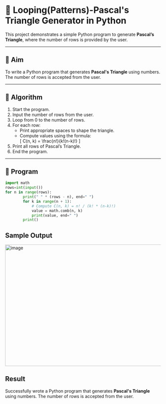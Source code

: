 # 🔺 Looping(Patterns)-Pascal's Triangle Generator in Python

This project demonstrates a simple Python program to generate **Pascal’s Triangle**, where the number of rows is provided by the user.

---

## 🎯 Aim

To write a Python program that generates **Pascal's Triangle** using numbers. The number of rows is accepted from the user.

---

## 🧠 Algorithm

1. Start the program.
2. Input the number of rows from the user.
3. Loop from 0 to the number of rows.
4. For each row:
   - Print appropriate spaces to shape the triangle.
   - Compute values using the formula:  
     \[
     C(n, k) = \frac{n!}{k!(n-k)!}
     \]
5. Print all rows of Pascal’s Triangle.
6. End the program.

---

## 🧪 Program
```py
import math
rows=int(input())
for n in range(rows):
        print(" " * (rows - n), end=" ")
        for k in range(n + 1):
            # Compute C(n, k) = n! / (k! * (n-k)!)
            value = math.comb(n, k)
            print(value, end=" ")
        print()
```

## Sample Output
<img width="583" height="392" alt="image" src="https://github.com/user-attachments/assets/3173646d-7aa0-40f6-b8b7-5f9d86d9ff6c" />

## Result
Successfully wrote a Python program that generates **Pascal's Triangle** using numbers. The number of rows is accepted from the user.
